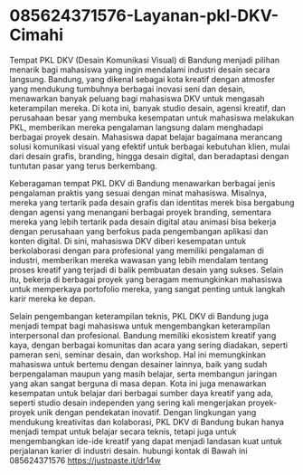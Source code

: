 # 085624371576-Layanan-pkl-DKV-Cimahi
Tempat PKL DKV (Desain Komunikasi Visual) di Bandung menjadi pilihan menarik bagi mahasiswa yang ingin mendalami industri desain secara langsung. Bandung, yang dikenal sebagai kota kreatif dengan atmosfer yang mendukung tumbuhnya berbagai inovasi seni dan desain, menawarkan banyak peluang bagi mahasiswa DKV untuk mengasah keterampilan mereka. Di kota ini, banyak studio desain, agensi kreatif, dan perusahaan besar yang membuka kesempatan untuk mahasiswa melakukan PKL, memberikan mereka pengalaman langsung dalam menghadapi berbagai proyek desain. Mahasiswa dapat belajar bagaimana merancang solusi komunikasi visual yang efektif untuk berbagai kebutuhan klien, mulai dari desain grafis, branding, hingga desain digital, dan beradaptasi dengan tuntutan pasar yang terus berkembang.

Keberagaman tempat PKL DKV di Bandung menawarkan berbagai jenis pengalaman praktis yang sesuai dengan minat mahasiswa. Misalnya, mereka yang tertarik pada desain grafis dan identitas merek bisa bergabung dengan agensi yang menangani berbagai proyek branding, sementara mereka yang lebih tertarik pada desain digital atau animasi bisa bekerja dengan perusahaan yang berfokus pada pengembangan aplikasi dan konten digital. Di sini, mahasiswa DKV diberi kesempatan untuk berkolaborasi dengan para profesional yang memiliki pengalaman di industri, memberikan mereka wawasan yang lebih mendalam tentang proses kreatif yang terjadi di balik pembuatan desain yang sukses. Selain itu, bekerja di berbagai proyek yang beragam memungkinkan mahasiswa untuk memperkaya portofolio mereka, yang sangat penting untuk langkah karir mereka ke depan.

Selain pengembangan keterampilan teknis, PKL DKV di Bandung juga menjadi tempat bagi mahasiswa untuk mengembangkan keterampilan interpersonal dan profesional. Bandung memiliki ekosistem kreatif yang kaya, dengan berbagai komunitas dan acara yang sering diadakan, seperti pameran seni, seminar desain, dan workshop. Hal ini memungkinkan mahasiswa untuk bertemu dengan desainer lainnya, baik yang sudah berpengalaman maupun yang masih belajar, serta membangun jaringan yang akan sangat berguna di masa depan. Kota ini juga menawarkan kesempatan untuk belajar dari berbagai sumber daya kreatif yang ada, seperti studio desain independen yang sering kali mengerjakan proyek-proyek unik dengan pendekatan inovatif. Dengan lingkungan yang mendukung kreativitas dan kolaborasi, PKL DKV di Bandung bukan hanya menjadi tempat untuk belajar secara teknis, tetapi juga untuk mengembangkan ide-ide kreatif yang dapat menjadi landasan kuat untuk perjalanan karier di industri desain.
hubungi kontak di Bawah ini
085624371576
https://justpaste.it/dr14w

